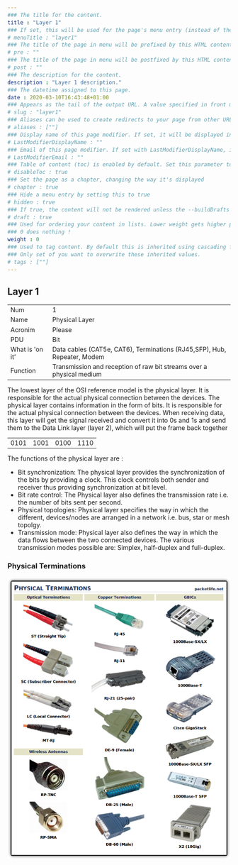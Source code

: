```yaml
---
### The title for the content.
title : "Layer 1"
### If set, this will be used for the page's menu entry (instead of the `title` attribute)
# menuTitle : "layer1"
### The title of the page in menu will be prefixed by this HTML content
# pre : ""
### The title of the page in menu will be postfixed by this HTML content
# post : ""
### The description for the content.
description : "Layer 1 description."
### The datetime assigned to this page.
date : 2020-03-10T16:43:48+01:00
### Appears as the tail of the output URL. A value specified in front matter will override the segment of the URL based on the filename.
# slug : "layer1"
### Aliases can be used to create redirects to your page from other URLs.
# aliases : [""]
### Display name of this page modifier. If set, it will be displayed in the footer.
# LastModifierDisplayName : ""
### Email of this page modifier. If set with LastModifierDisplayName, it will be displayed in the footer
# LastModifierEmail : ""
### Table of content (toc) is enabled by default. Set this parameter to true to disable it.
# disableToc : true
### Set the page as a chapter, changing the way it's displayed
# chapter : true
### Hide a menu entry by setting this to true
# hidden : true
### If true, the content will not be rendered unless the --buildDrafts flag is passed to the hugo command.
# draft : true
### Used for ordering your content in lists. Lower weight gets higher precedence. So content with lower weight will come first.
### 0 does nothing !
weight : 0
### Used to tag content. By default this is inherited using cascading from _index.md files
### Only set of you want to overwrite these inherited values.
# tags : [""]
---
```


## Layer 1

|                 | |
|-----------------|-|
| Num             |1|
| Name            |Physical Layer|
| Acronim         |Please|
| PDU             |Bit|
| What is 'on it' | Data cables (CAT5e, CAT6), Terminations (RJ45,SFP), Hub, Repeater, Modem |
| Function        |Transmission and reception of raw bit streams over a physical medium|

The lowest layer of the OSI reference model is the physical layer. It is responsible for the actual physical connection between the devices. The physical layer contains information in the form of bits. It is responsible for the actual physical connection between the devices. When receiving data, this layer will get the signal received and convert it into 0s and 1s and send them to the Data Link layer (layer 2), which will put the frame back together

|      |      |      |      |
| ---- | ---- | ---- | ---- |
| 0101 | 1001 | 0100 | 1110 |

The functions of the physical layer are :

- Bit synchronization: The physical layer provides the synchronization of the bits by providing a clock. This clock controls both sender and receiver thus providing synchronization at bit level.
- Bit rate control: The Physical layer also defines the transmission rate i.e. the number of bits sent per second.
- Physical topologies: Physical layer specifies the way in which the different, devices/nodes are arranged in a network i.e. bus, star or mesh topolgy.
- Transmission mode: Physical layer also defines the way in which the data flows between the two connected devices. The various transmission modes possible are: Simplex, half-duplex and full-duplex.

### Physical Terminations

![Physical Terminations](images/physical_terminations-packetlife.png)
